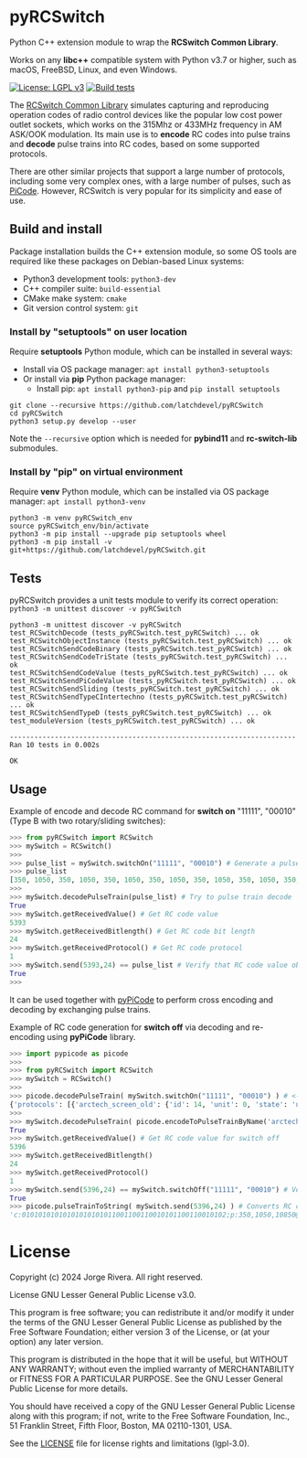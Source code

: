 # pyRCSwitch
Python C++ extension module to wrap the **RCSwitch Common Library**.

Works on any **libc++** compatible system with Python v3.7 or higher, such as macOS, FreeBSD, Linux, and even Windows.

[![License: LGPL v3](https://img.shields.io/badge/License-LGPL%20v3-blue.svg)](https://www.gnu.org/licenses/lgpl-3.0)
[![Build tests](https://github.com/latchdevel/pyRCSwitch/actions/workflows/BuildTests.yml/badge.svg)](https://github.com/latchdevel/pyRCSwitch/actions/workflows/BuildTests.yml)

The [RCSwitch Common Library](https://github.com/latchdevel/rc-switch-lib) simulates capturing and reproducing operation codes of radio control devices like the popular low cost power outlet sockets, which works on the 315Mhz or 433MHz frequency in AM ASK/OOK modulation.
Its main use is to **encode** RC codes into pulse trains and **decode** pulse trains into RC codes, based on some supported protocols.

There are other similar projects that support a large number of protocols, including some very complex ones, with a large number of pulses, such as [PiCode](https://github.com/latchdevel/PiCode). However, RCSwitch is very popular for its simplicity and ease of use.

## Build and install
Package installation builds the C++ extension module, so some OS tools are required like these packages on Debian-based Linux systems:
- Python3 development tools: `python3-dev`
- C++ compiler suite: `build-essential`
- CMake make system: `cmake`
- Git version control system: `git`

### Install by "setuptools" on user location
Require **setuptools** Python module, which can be installed in several ways:
   - Install via OS package manager: `apt install python3-setuptools`
   - Or install via **pip** Python package manager:
     - Install pip: `apt install python3-pip` and `pip install setuptools`

```
git clone --recursive https://github.com/latchdevel/pyRCSwitch
cd pyRCSwitch
python3 setup.py develop --user
```
Note the `--recursive` option which is needed for **pybind11** and **rc-switch-lib** submodules.

### Install by "pip" on virtual environment
Require **venv** Python module, which can be installed via OS package manager: `apt install python3-venv`

```
python3 -m venv pyRCSwitch_env
source pyRCSwitch_env/bin/activate
python3 -m pip install --upgrade pip setuptools wheel
python3 -m pip install -v git+https://github.com/latchdevel/pyRCSwitch.git
```

## Tests
pyRCSwitch provides a unit tests module to verify its correct operation: `python3 -m unittest discover -v pyRCSwitch`

```
python3 -m unittest discover -v pyRCSwitch 
test_RCSwitchDecode (tests_pyRCSwitch.test_pyRCSwitch) ... ok
test_RCSwitchObjectInstance (tests_pyRCSwitch.test_pyRCSwitch) ... ok
test_RCSwitchSendCodeBinary (tests_pyRCSwitch.test_pyRCSwitch) ... ok
test_RCSwitchSendCodeTriState (tests_pyRCSwitch.test_pyRCSwitch) ... ok
test_RCSwitchSendCodeValue (tests_pyRCSwitch.test_pyRCSwitch) ... ok
test_RCSwitchSendPiCodeValue (tests_pyRCSwitch.test_pyRCSwitch) ... ok
test_RCSwitchSendSliding (tests_pyRCSwitch.test_pyRCSwitch) ... ok
test_RCSwitchSendTypeCIntertechno (tests_pyRCSwitch.test_pyRCSwitch) ... ok
test_RCSwitchSendTypeD (tests_pyRCSwitch.test_pyRCSwitch) ... ok
test_moduleVersion (tests_pyRCSwitch.test_pyRCSwitch) ... ok

----------------------------------------------------------------------
Ran 10 tests in 0.002s

OK
```

## Usage
Example of encode and decode RC command for **switch on** "11111", "00010" (Type B with two rotary/sliding switches):
```python
>>> from pyRCSwitch import RCSwitch
>>> mySwitch = RCSwitch()
>>> 
>>> pulse_list = mySwitch.switchOn("11111", "00010") # Generate a pulse train from an RC command
>>> pulse_list
[350, 1050, 350, 1050, 350, 1050, 350, 1050, 350, 1050, 350, 1050, 350, 1050, 350, 1050, 350, 1050, 350, 1050, 350, 1050, 1050, 350, 350, 1050, 1050, 350, 350, 1050, 1050, 350, 350, 1050, 350, 1050, 350, 1050, 1050, 350, 350, 1050, 350, 1050, 350, 1050, 1050, 350, 350, 10850]
>>> 
>>> mySwitch.decodePulseTrain(pulse_list) # Try to pulse train decode
True
>>> mySwitch.getReceivedValue() # Get RC code value
5393
>>> mySwitch.getReceivedBitlength() # Get RC code bit length
24
>>> mySwitch.getReceivedProtocol() # Get RC code protocol
1
>>> mySwitch.send(5393,24) == pulse_list # Verify that RC code value obtained is the same as generated pulse train
True
>>> 
```

It can be used together with [pyPiCode](https://github.com/latchdevel/pyPiCode) to perform cross encoding and decoding by exchanging pulse trains.

Example of RC code generation for **switch off** via decoding and re-encoding using **pyPiCode** library.
```python
>>> import pypicode as picode
>>> 
>>> from pyRCSwitch import RCSwitch
>>> mySwitch = RCSwitch()
>>> 
>>> picode.decodePulseTrain( mySwitch.switchOn("11111", "00010") ) # <---- Same RC command
{'protocols': [{'arctech_screen_old': {'id': 14, 'unit': 0, 'state': 'up'}}, {'arctech_switch_old': {'id': 14, 'unit': 0, 'state': 'on'}}, {'beamish_switch': {'id': 21, 'unit': -1}}, {'elro_800_switch': {'systemcode': 31, 'unitcode': 8, 'state': 'on'}}, {'rev1_switch': {'id': 'F2', 'unit': 62, 'state': 'off'}}]}
>>> 
>>> mySwitch.decodePulseTrain( picode.encodeToPulseTrainByName('arctech_switch_old', {'id': 14, 'unit': 0, 'state': 'off'}) ) # <---- Set 'off' here
True
>>> mySwitch.getReceivedValue() # Get RC code value for switch off
5396
>>> mySwitch.getReceivedBitlength()
24
>>> mySwitch.getReceivedProtocol()
1
>>> mySwitch.send(5396,24) == mySwitch.switchOff("11111", "00010") # Verify that RC code obtained is the same as that for switch off
True
>>> picode.pulseTrainToString( mySwitch.send(5396,24) ) # Converts RC code value to 'picode' string format
'c:01010101010101010101011001100110010101100110010102;p:350,1050,10850@'
```

# License
Copyright (c) 2024 Jorge Rivera. All right reserved.

License GNU Lesser General Public License v3.0.

This program is free software; you can redistribute it and/or
modify it under the terms of the GNU Lesser General Public
License as published by the Free Software Foundation; either
version 3 of the License, or (at your option) any later version.

This program is distributed in the hope that it will be useful,
but WITHOUT ANY WARRANTY; without even the implied warranty of
MERCHANTABILITY or FITNESS FOR A PARTICULAR PURPOSE.  See the GNU
Lesser General Public License for more details.

You should have received a copy of the GNU Lesser General Public License
along with this program; if not, write to the Free Software Foundation,
Inc., 51 Franklin Street, Fifth Floor, Boston, MA  02110-1301, USA.

See the [LICENSE](LICENSE.txt) file for license rights and limitations (lgpl-3.0).